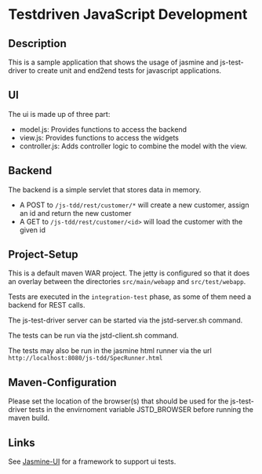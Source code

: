 Testdriven JavaScript Development
=================================

Description
-----------

This is a sample application that shows the usage of jasmine
and js-test-driver to create unit and end2end tests for javascript applications.

UI
---
The ui is made up of three part:

- model.js: Provides functions to access the backend
- view.js: Provides functions to access the widgets
- controller.js: Adds controller logic to combine the model with the view.


Backend
-------
The backend is a simple servlet that stores data in memory.

- A POST to `/js-tdd/rest/customer/*` will create a new customer, assign an id and return the new customer
- A GET to `/js-tdd/rest/customer/<id>` will load the customer with the given id

Project-Setup
-------------
This is a default maven WAR project. The jetty is configured so that it does an overlay between the
directories `src/main/webapp` and `src/test/webapp`.

Tests are executed in the `integration-test` phase, as some of them need a backend for REST calls.

The js-test-driver server can be started via the jstd-server.sh command.

The tests can be run via the jstd-client.sh command.

The tests may also be run in the jasmine html runner via the url `http://localhost:8080/js-tdd/SpecRunner.html`


Maven-Configuration
-------------------
Please set the location of the browser(s) that should be used for the js-test-driver tests
in the envirnoment variable JSTD_BROWSER before running the maven build.


Links
-----

See [Jasmine-UI](https://github.com/tigbro/jasmine-ui) for a framework to support ui tests.
